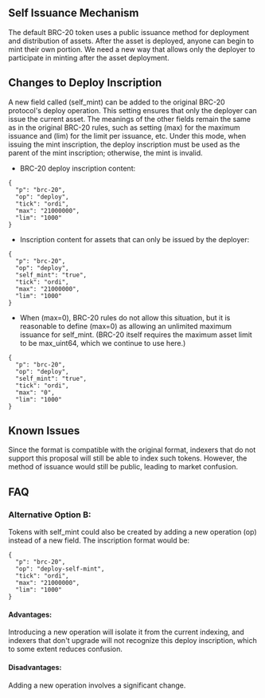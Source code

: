 
## Self Issuance Mechanism

The default BRC-20 token uses a public issuance method for deployment and distribution of assets. After the asset is deployed, anyone can begin to mint their own portion. We need a new way that allows only the deployer to participate in minting after the asset deployment.

## Changes to Deploy Inscription

A new field called (self_mint) can be added to the original BRC-20 protocol's deploy operation. This setting ensures that only the deployer can issue the current asset. The meanings of the other fields remain the same as in the original BRC-20 rules, such as setting (max) for the maximum issuance and (lim) for the limit per issuance, etc.
Under this mode, when issuing the mint inscription, the deploy inscription must be used as the parent of the mint inscription; otherwise, the mint is invalid.

* BRC-20 deploy inscription content:
```
{
  "p": "brc-20",
  "op": "deploy",
  "tick": "ordi",
  "max": "21000000",
  "lim": "1000"
}
```
* Inscription content for assets that can only be issued by the deployer:
```
{
  "p": "brc-20",
  "op": "deploy",
  "self_mint": "true",
  "tick": "ordi",
  "max": "21000000",
  "lim": "1000"
}
```
* When (max=0), BRC-20 rules do not allow this situation, but it is reasonable to define (max=0) as allowing an unlimited maximum issuance for self_mint. (BRC-20 itself requires the maximum asset limit to be max_uint64, which we continue to use here.)
```
{
  "p": "brc-20",
  "op": "deploy",
  "self_mint": "true",
  "tick": "ordi",
  "max": "0",
  "lim": "1000"
}
```

## Known Issues

Since the format is compatible with the original format, indexers that do not support this proposal will still be able to index such tokens. However, the method of issuance would still be public, leading to market confusion.

## FAQ

### Alternative Option B:

Tokens with self_mint could also be created by adding a new operation (op) instead of a new field. The inscription format would be:
```
{
  "p": "brc-20",
  "op": "deploy-self-mint",
  "tick": "ordi",
  "max": "21000000",
  "lim": "1000"
}
```
#### Advantages:

Introducing a new operation will isolate it from the current indexing, and indexers that don't upgrade will not recognize this deploy inscription, which to some extent reduces confusion.

#### Disadvantages:

Adding a new operation involves a significant change.
